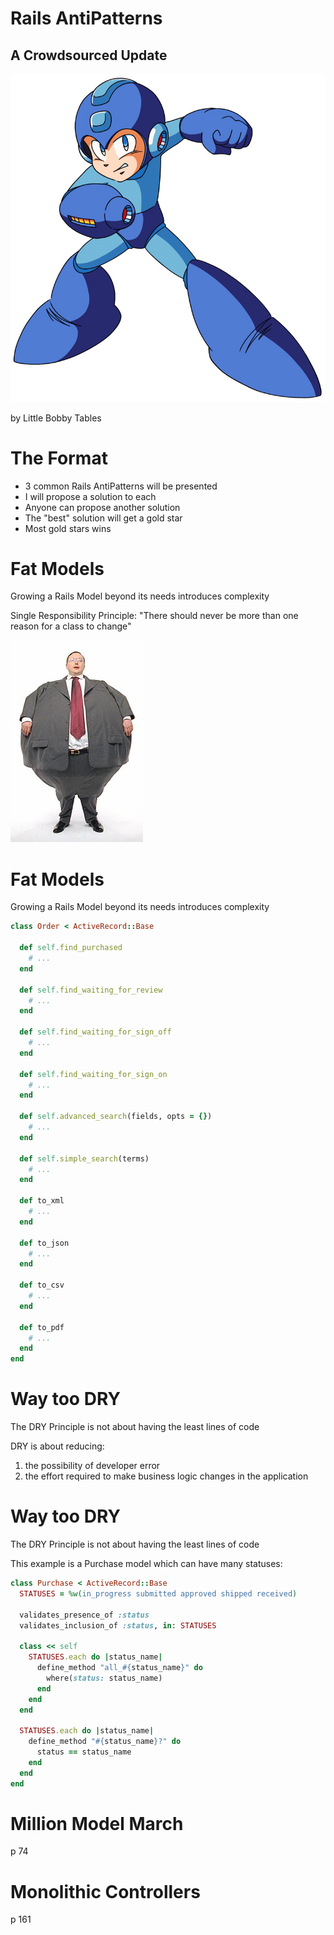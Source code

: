 # Rails AntiPatterns

## A Crowdsourced Update

![](app/assets/images/megaman.png)

by Little Bobby Tables


# The Format

- 3 common Rails AntiPatterns will be presented
- I will propose a solution to each
- Anyone can propose another solution
- The "best" solution will get a gold star
- Most gold stars wins


# Fat Models

Growing a Rails Model beyond its needs introduces complexity

Single Responsibility Principle: "There should never be more than one reason for a class to change"

![](app/assets/images/sumo.jpg)


# Fat Models

Growing a Rails Model beyond its needs introduces complexity

```ruby
class Order < ActiveRecord::Base

  def self.find_purchased
    # ...
  end

  def self.find_waiting_for_review
    # ...
  end

  def self.find_waiting_for_sign_off
    # ...
  end

  def self.find_waiting_for_sign_on
    # ...
  end

  def self.advanced_search(fields, opts = {})
    # ...
  end

  def self.simple_search(terms)
    # ...
  end

  def to_xml
    # ...
  end

  def to_json
    # ...
  end

  def to_csv
    # ...
  end

  def to_pdf
    # ...
  end
end
````


# Way too DRY

The DRY Principle is not about having the least lines of code

DRY is about reducing:

1. the possibility of developer error
2. the effort required to make business logic changes in the application


# Way too DRY

The DRY Principle is not about having the least lines of code

This example is a Purchase model which can have many statuses:

````ruby
class Purchase < ActiveRecord::Base
  STATUSES = %w(in_progress submitted approved shipped received)

  validates_presence_of :status
  validates_inclusion_of :status, in: STATUSES

  class << self
    STATUSES.each do |status_name|
      define_method "all_#{status_name}" do
        where(status: status_name)
      end
    end
  end

  STATUSES.each do |status_name|
    define_method "#{status_name}?" do
      status == status_name
    end
  end
end
````


# Million Model March
p 74

# Monolithic Controllers
p 161

